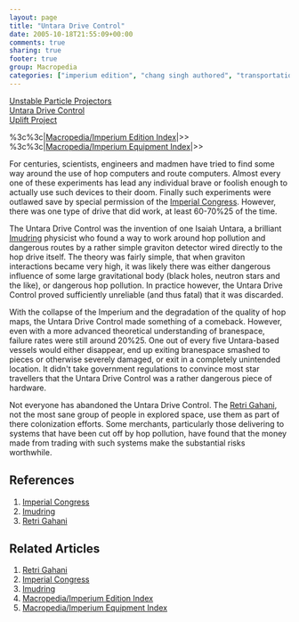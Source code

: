 ```yaml
---
layout: page
title: "Untara Drive Control"
date: 2005-10-18T21:55:09+00:00
comments: true
sharing: true
footer: true
group: Macropedia
categories: ["imperium edition", "chang singh authored", "transportation equipment", "imperium equipment"]
---
```

<div class='row'>
	<div class='col-md-4'><a href='/macropedia/unstable-particle-projectors'>Unstable Particle Projectors</a></div>
	<div class='col-md-4'><a href='/macropedia/untara-drive-control'>Untara Drive Control</a></div>
	<div class='col-md-4'><a href='/macropedia/uplift-project'>Uplift Project</a></div>
</div>


%3c%3c|[Macropedia/Imperium Edition Index](/macropedia/imperium-edition-index)|>>
%3c%3c|[Macropedia/Imperium Equipment Index](/macropedia/imperium-equipment-index)|>>


For centuries, scientists, engineers and madmen have tried to find some way around the use of hop computers and route computers.  Almost every one of these experiments has lead any individual brave or foolish enough to actually use such devices to their doom.  Finally such experiments were outlawed save by special permission of the [Imperial Congress](/macropedia/imperial-congress).  However, there was one type of drive that did work, at least 60-70%25 of the time.

The Untara Drive Control was the invention of one Isaiah Untara, a brilliant [Imudring](/macropedia/imudring) physicist who found a way to work around hop pollution and dangerous routes by a rather simple graviton detector wired directly to the hop drive itself.  The theory was fairly simple, that when graviton interactions became very high, it was likely there was either dangerous influence of some large gravitational body (black holes, neutron stars and the like), or dangerous hop pollution.  In practice however, the Untara Drive Control proved sufficiently unreliable (and thus fatal) that it was discarded.

With the collapse of the Imperium and the degradation of the quality of hop maps, the Untara Drive Control made something of a comeback.  However, even with a more advanced theoretical understanding of branespace, failure rates were still around 20%25.  One out of every five Untara-based vessels would either disappear, end up exiting branespace smashed to pieces or otherwise severely damaged, or exit in a completely unintended location.  It didn't take government regulations to convince most star travellers that the Untara Drive Control was a rather dangerous piece of hardware.

Not everyone has abandoned the Untara Drive Control.  The [Retri Gahani](/macropedia/retri-gahani), not the most sane group of people in explored space, use them as part of there colonization efforts.  Some merchants, particularly those delivering to systems that have been cut off by hop pollution, have found that the money made from trading with such systems make the substantial risks worthwhile.

## References
1. [Imperial Congress](/macropedia/imperial-congress)
1. [Imudring](/macropedia/imudring)
1. [Retri Gahani](/macropedia/retri-gahani)

## Related Articles

1. [Retri Gahani](/macropedia/retri-gahani)
2. [Imperial Congress](/macropedia/imperial-congress)
3. [Imudring](/macropedia/imudring)
4. [Macropedia/Imperium Edition Index](/macropedia/imperium-edition-index)
5. [Macropedia/Imperium Equipment Index](/macropedia/imperium-equipment-index)



   